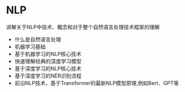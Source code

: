 # NLP


讲解关于NLP中技术、概念和对于整个自然语言处理技术框架的理解




- 什么是自然语言处理
- 机器学习基础
- 基于机器学习的NLP核心技术
- 快速理解经典的深度学习模型
- 基于深度学习的NLP核心技术
- 基于深度学习的NER识别流程
- 前沿NLP技术，基于Transformer的最新NLP模型原理,例如Bert、GPT等
